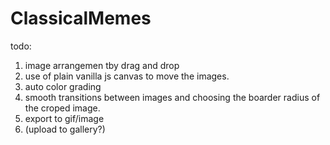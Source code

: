 # ClassicalMemes

todo:
1. image arrangemen tby drag and drop
2. use of plain vanilla js canvas to move the images.
3. auto color grading
4. smooth transitions between images and choosing the boarder radius of the croped image.
5. export to gif/image
6. (upload to gallery?)
